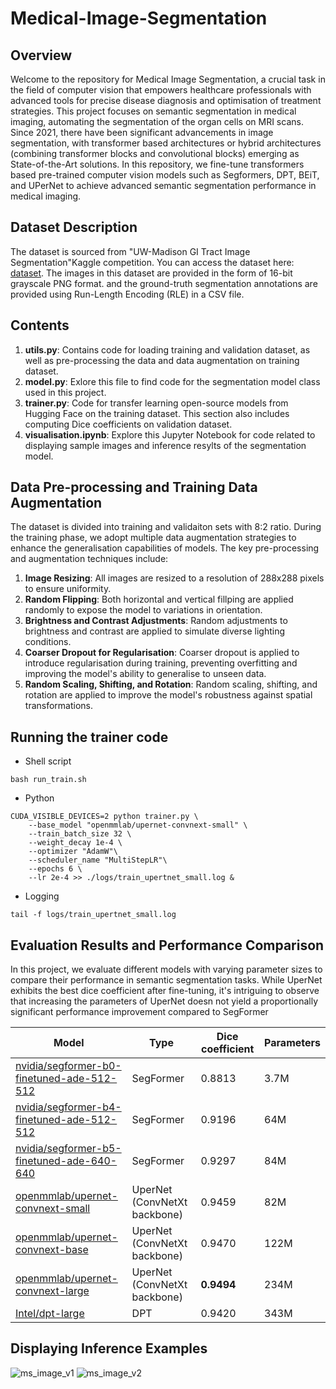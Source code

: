 # Medical-Image-Segmentation
## Overview
Welcome to the repository for Medical Image Segmentation, a crucial task in the field of computer vision that empowers healthcare professionals with advanced tools for precise disease diagnosis and optimisation of treatment strategies. This project focuses on semantic segmentation in medical imaging, automating the segmentation of the organ cells on MRI scans. Since 2021, there have been significant advancements in image segmentation, with transformer based architectures or hybrid architectures (combining transformer blocks and convolutional blocks) emerging as State-of-the-Art solutions. In this repository, we fine-tune transformers based pre-trained computer vision models such as Segformers, DPT, BEiT, and UPerNet to achieve advanced semantic segmentation performance in medical imaging.

## Dataset Description
The dataset is sourced from "UW-Madison GI Tract Image Segmentation"Kaggle competition. You can access the dataset here: [dataset](https://www.kaggle.com/competitions/uw-madison-gi-tract-image-segmentation/overview). The images in this dataset are provided in the form of 16-bit grayscale PNG format. and the ground-truth segmentation annotations are provided using Run-Length Encoding (RLE) in a CSV file. 

## Contents
1. **utils.py**: Contains code for loading training and validation dataset, as well as pre-processing the data and data augmentation on training dataset.
2. **model.py**: Exlore this file to find code for the segmentation model class used in this project. 
3. **trainer.py**: Code for transfer learning open-source models from Hugging Face on the training dataset. This section also includes computing Dice coefficients on validation dataset.
4. **visualisation.ipynb**: Explore this Jupyter Notebook for code related to displaying sample images and inference resylts of the segmentation model.

## Data Pre-processing and Training Data Augmentation
The dataset is divided into training and validaiton sets with 8:2 ratio. During the training phase, we adopt multiple data augmentation strategies to enhance the generalisation capabilities of models. The key pre-processing and augmentation techniques include:
1. **Image Resizing**: All images are resized to a resolution of 288x288 pixels to ensure uniformity.
2. **Random Flipping**: Both horizontal and vertical fillping are applied randomly to expose the model to variations in orientation.
3. **Brightness and Contrast Adjustments**: Random adjustments to brightness and contrast are applied to simulate diverse lighting conditions.
4. **Coarser Dropout for Regularisation**: Coarser dropout is applied to introduce regularisation during training, preventing overfitting and improving the model's ability to generalise to unseen data.
5. **Random Scaling, Shifting, and Rotation**: Random scaling, shifting, and rotation are applied to improve the model's robustness against spatial transformations.

## Running the trainer code
- Shell script
```
bash run_train.sh
```

* Python
```
CUDA_VISIBLE_DEVICES=2 python trainer.py \
    --base_model "openmmlab/upernet-convnext-small" \
    --train_batch_size 32 \
    --weight_decay 1e-4 \
    --optimizer "AdamW"\
    --scheduler_name "MultiStepLR"\
    --epochs 6 \
    --lr 2e-4 >> ./logs/train_upertnet_small.log &
```

* Logging
```
tail -f logs/train_upertnet_small.log
```

## Evaluation Results and Performance Comparison
In this project, we evaluate different models with varying parameter sizes to compare their performance in semantic segmentation tasks. While UperNet exhibits the best dice coefficient after fine-tuning, it's intriguing to observe that increasing the parameters of UperNet doesn not yield a proportionally significant performance improvement compared to SegFormer

|Model|Type|Dice coefficient|Parameters|
|---|---|---|---|
|[nvidia/segformer-b0-finetuned-ade-512-512](https://huggingface.co/nvidia/segformer-b0-finetuned-ade-512-512)|SegFormer|0.8813|3.7M|
|[nvidia/segformer-b4-finetuned-ade-512-512](https://huggingface.co/nvidia/segformer-b4-finetuned-ade-512-512)|SegFormer|0.9196|64M|
|[nvidia/segformer-b5-finetuned-ade-640-640](https://huggingface.co/nvidia/segformer-b5-finetuned-ade-640-640)|SegFormer|0.9297|84M|
|[openmmlab/upernet-convnext-small](https://huggingface.co/openmmlab/upernet-convnext-small)|UperNet (ConvNetXt backbone)|0.9459|82M|
|[openmmlab/upernet-convnext-base](https://huggingface.co/openmmlab/upernet-convnext-base)|UperNet (ConvNetXt backbone)|0.9470|122M|
|[openmmlab/upernet-convnext-large](https://huggingface.co/openmmlab/upernet-convnext-large)|UperNet (ConvNetXt backbone)|**0.9494**|234M|
|[Intel/dpt-large](https://huggingface.co/Intel/dpt-large)|DPT|0.9420|343M|

## Displaying Inference Examples
![ms_image_v1](https://github.com/JaeL17/Medical-Image-Segmentation/assets/73643391/5541e4f2-bbf6-451e-96b7-f7174a8f6423)
![ms_image_v2](https://github.com/JaeL17/Medical-Image-Segmentation/assets/73643391/dd633922-4a31-4eb0-a0bb-41f43267c6b0)
